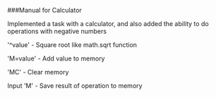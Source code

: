 ###Manual for Calculator

Implemented a task with a calculator, and also added the ability to do operations with negative numbers

'^value' - Square root like math.sqrt function

'M=value' - Add value to memory

'MC' - Clear memory

Input 'M' - Save result of operation to memory 